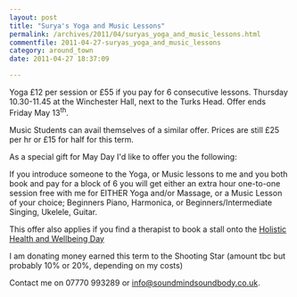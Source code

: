 ```yaml
---
layout: post
title: "Surya's Yoga and Music Lessons"
permalink: /archives/2011/04/suryas_yoga_and_music_lessons.html
commentfile: 2011-04-27-suryas_yoga_and_music_lessons
category: around_town
date: 2011-04-27 18:37:09

---
```


Yoga £12 per session or £55 if you pay for 6 consecutive lessons. Thursday 10.30-11.45 at the Winchester Hall, next to the Turks Head. Offer ends Friday May 13<sup>th</sup>.

Music Students can avail themselves of a similar offer. Prices are still £25 per hr or £15 for half for this term.

As a special gift for May Day I'd like to offer you the following:

If you introduce someone to the Yoga, or Music lessons to me and you both book and pay for a block of 6 you will get either an extra hour one-to-one session free with me for EITHER Yoga and/or Massage, or a Music Lesson of your choice; Beginners Piano, Harmonica, or Beginners/Intermediate Singing, Ukelele, Guitar.

This offer also applies if you find a therapist to book a stall onto the [Holistic Health and Wellbeing Day](/archives/2011/04/still_stalls_available_for_holistic_health_and_wel.html)

I am donating money earned this term to the Shooting Star (amount tbc but probably 10% or 20%, depending on my costs)

Contact me on 07770 993289 or <info@soundmindsoundbody.co.uk>.
